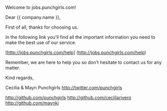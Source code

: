 Welcome to jobs.punchgirls.com!

Dear {{ company.name }},

First of all, thanks for choosing us.

In the following link you'll find all the important information you need to make the best use of our service.

[http://jobs.punchgirls.com/help] (http://jobs.punchgirls.com/help)

Remember, we are here to help you so don't hesitate to contact us for any matter.

Kind regards,

Cecilia & Mayn
Punchgirls
http://twitter.com/punchgirls

http://github.com/punchgirls
http://github.com/ceciliarivero
http://github.com/maynkj
